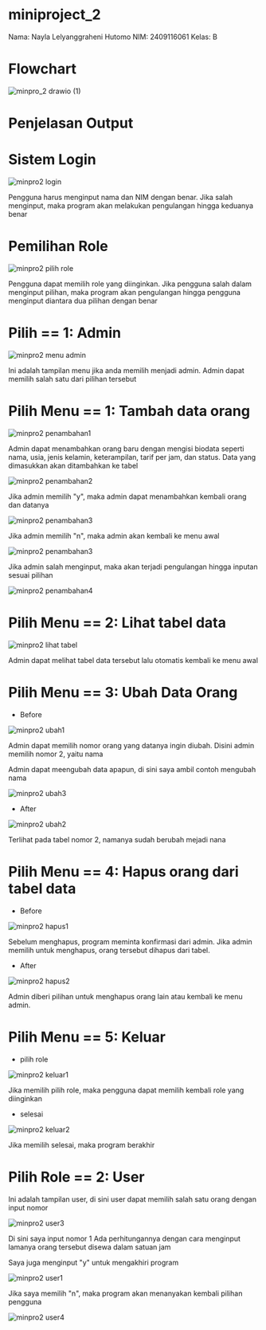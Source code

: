 # miniproject_2
Nama: Nayla Lelyanggraheni Hutomo
NIM: 2409116061
Kelas: B

# Flowchart


![minpro_2 drawio (1)](https://github.com/user-attachments/assets/43872941-cff6-46ad-9a2d-bad990c9d742)

# Penjelasan Output

# **Sistem Login**

![minpro2 login](https://github.com/user-attachments/assets/89b5b937-05f2-4e79-b8eb-e7e8dc960356)

Pengguna harus menginput nama dan NIM dengan benar. Jika salah menginput, maka program akan melakukan pengulangan hingga keduanya benar

# **Pemilihan Role**

![minpro2 pilih role](https://github.com/user-attachments/assets/eb5a4f7a-c526-4436-8cc8-c8687b6fc8c2)

Pengguna dapat memilih role yang diinginkan. Jika pengguna salah dalam menginput pilihan, maka program akan pengulangan hingga pengguna menginput diantara dua pilihan dengan benar

# **Pilih == 1: Admin**

![minpro2 menu admin](https://github.com/user-attachments/assets/dee37aaf-f2cf-49d7-b9d1-df8347ed9309)


Ini adalah tampilan menu jika anda memilih menjadi admin. Admin dapat memilih salah satu dari pilihan tersebut

# **Pilih Menu == 1: Tambah data orang**

![minpro2 penambahan1](https://github.com/user-attachments/assets/c3af64e8-3cf9-4d60-8d7b-679ef02451da)


Admin dapat menambahkan orang baru dengan mengisi biodata seperti nama, usia, jenis kelamin, keterampilan, tarif per jam, dan status.
Data yang dimasukkan akan ditambahkan ke tabel 


![minpro2 penambahan2](https://github.com/user-attachments/assets/dcfb04e0-c834-4488-9216-e83196b5eb65)

Jika admin memilih "y", maka admin dapat menambahkan kembali orang dan datanya

![minpro2 penambahan3](https://github.com/user-attachments/assets/26314a31-481a-40d4-931a-ce38b0d30577)


Jika admin memilih "n", maka admin akan kembali ke menu awal

![minpro2 penambahan3](https://github.com/user-attachments/assets/b531bc34-6da1-4197-bed5-af416e58b8aa)


Jika admin salah menginput, maka akan terjadi pengulangan hingga inputan sesuai pilihan

![minpro2 penambahan4](https://github.com/user-attachments/assets/949a0f74-c0dc-45ce-bdc7-09bf74d86281)


# **Pilih Menu == 2: Lihat tabel data**

![minpro2 lihat tabel](https://github.com/user-attachments/assets/95678cc0-6f83-4c97-b87b-7b876bae991d)

Admin dapat melihat tabel data tersebut lalu otomatis kembali ke menu awal

# **Pilih Menu == 3: Ubah Data Orang**

- Before

![minpro2 ubah1](https://github.com/user-attachments/assets/94263347-c136-44c8-872f-783e71047588)

Admin dapat memilih nomor orang yang datanya ingin diubah.
Disini admin memilih nomor 2, yaitu nama 

Admin dapat meengubah data apapun, di sini saya ambil contoh mengubah nama

![minpro2 ubah3](https://github.com/user-attachments/assets/c9540789-c6ea-4710-90a9-7a17c6f981aa)


- After

![minpro2 ubah2](https://github.com/user-attachments/assets/ab258392-af5e-48ef-a5e3-c4eb6dfb6d34)

Terlihat pada tabel nomor 2, namanya sudah berubah mejadi nana

# **Pilih Menu == 4: Hapus orang dari tabel data**

- Before

![minpro2 hapus1](https://github.com/user-attachments/assets/ed44a378-70fb-4f69-8071-39acd08d1dd7)

Sebelum menghapus, program meminta konfirmasi dari admin. Jika admin memilih untuk menghapus, orang tersebut dihapus dari tabel.

- After

![minpro2 hapus2](https://github.com/user-attachments/assets/aeac41b3-a104-40b7-b5ba-812b6aad013f)

Admin diberi pilihan untuk menghapus orang lain atau kembali ke menu admin.

# **Pilih Menu == 5: Keluar**

- pilih role

![minpro2 keluar1](https://github.com/user-attachments/assets/ddec5aea-a43b-4aab-884e-9d3107421ec0)

Jika memilih pilih role, maka pengguna dapat memilih kembali role yang diinginkan

- selesai

![minpro2 keluar2](https://github.com/user-attachments/assets/ba491020-5e42-474e-9449-d890735262c5)
  
Jika memilih selesai, maka program berakhir

# **Pilih Role == 2: User**

Ini adalah tampilan user, di sini user dapat memilih salah satu orang dengan input nomor

![minpro2 user3](https://github.com/user-attachments/assets/dce60909-cdd9-425c-9bad-274627221a4c)


Di sini saya input nomor 1
Ada perhitungannya dengan cara menginput lamanya orang tersebut disewa dalam satuan jam

Saya juga menginput "y" untuk mengakhiri program

![minpro2 user1](https://github.com/user-attachments/assets/8105b44c-858c-40e1-a4a4-f11327ad0d0a)


Jika saya memilih "n", maka program akan menanyakan kembali pilihan pengguna

![minpro2 user4](https://github.com/user-attachments/assets/251c3c99-9365-4e08-960c-96eff9d9c9c0)


